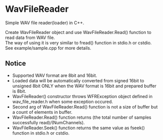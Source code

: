 # WavFileReader
Simple WAV file reader(loader) in C++.

Create WavFileReader object and use WavFileReader.Read() function to read data from WAV file.  
The way of using it is very similar to fread() function in stdio.h or cstdio.  
See example/sample.cpp for more details.

## Notice
* Supported WAV format are 8bit and 16bit.
* Loaded data will be automatically converted from signed 16bit to unsigned 8bit ONLY when the WAV format is 16bit and prepared buffer is 8bit.
* WavFileReader() constructor throws WFRException object defined in wav_file_reader.h when some exception occured.
* Second arg of WavFileReader.Read() function is not a size of buffer but a count of elements in buffer.
* WavFileReader.Read() function returns (the total number of samples successfully read)/(NumChannels).
* WavFileReader.Seek() function returns the same value as fseek() function in stdio.h or cstdio.
